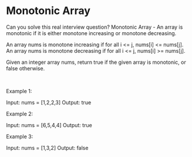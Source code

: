 # Monotonic Array

Can you solve this real interview question? Monotonic Array - An array is monotonic if it is either monotone increasing or monotone decreasing.

An array nums is monotone increasing if for all i <= j, nums[i] <= nums[j]. An array nums is monotone decreasing if for all i <= j, nums[i] >= nums[j].

Given an integer array nums, return true if the given array is monotonic, or false otherwise.

 

Example 1:


Input: nums = [1,2,2,3]
Output: true


Example 2:


Input: nums = [6,5,4,4]
Output: true


Example 3:


Input: nums = [1,3,2]
Output: false